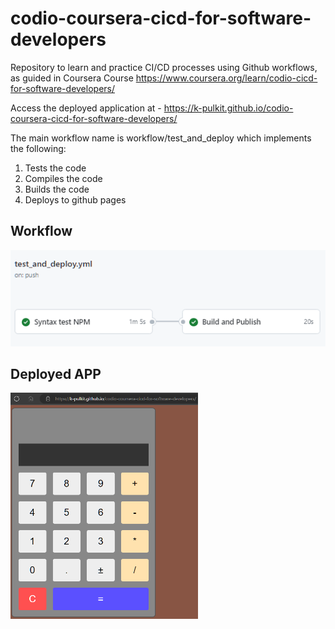 # codio-coursera-cicd-for-software-developers
Repository to learn and practice CI/CD processes using Github workflows, as guided in Coursera Course https://www.coursera.org/learn/codio-cicd-for-software-developers/

Access the deployed application at - https://k-pulkit.github.io/codio-coursera-cicd-for-software-developers/

The main workflow name is workflow/test_and_deploy which implements the following:

   1. Tests the code
   2. Compiles the code
   3. Builds the code
   4. Deploys to github pages

## Workflow
![alt text](imgs/workflow.png "Workflow")

## Deployed APP
<img src="imgs/app_snap.png" alt="APP" style="width: 300px;"/>
